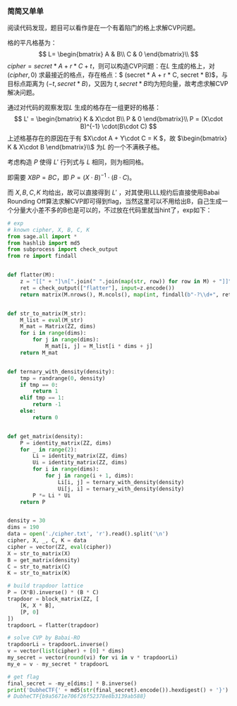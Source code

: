 ### 简简又单单

阅读代码发现，题目可以看作是在一个有着陷门的格上求解CVP问题。

格的平凡格基为：
$$
L= \begin{bmatrix}
A & B\\
C & 0
\end{bmatrix}\\
$$
$cipher = secret * A + r * C + t$，则可以构造CVP问题：在$L$ 生成的格上，对 $(cipher, 0)$ 求最接近的格点，存在格点：$ (secret * A + r * C, secret * B)$，与目标点距离为 $(-t, secret * B)$，又因为 $t, secret *B$均为短向量，故考虑求解CVP解决问题。

通过对代码的观察发现$L$ 生成的格存在一组更好的格基：
$$
L' = \begin{bmatrix}
K & X\cdot B\\
P & 0
\end{bmatrix}\\
P = (X\cdot B)^{-1} \cdot(B\cdot C)
$$
上述格基存在的原因在于有 $X\cdot A + Y\cdot C = K $，故 $\begin{bmatrix}
K & X\cdot B
\end{bmatrix}\\$ 为$L$ 的一个不满秩子格。

考虑构造 $P$ 使得 $L'$ 行列式与 $L$  相同，则为相同格。

即需要 $XBP = BC$，即 $P = (X\cdot B)^{-1} \cdot(B\cdot C)$。

而 $X, B, C,K$ 均给出，故可以直接得到 $L'$ ，对其使用LLL规约后直接使用Babai Rounding Off算法求解CVP即可得到flag，当然这里可以不用给出B，自己生成一个分量大小差不多的B也是可以的，不过放在代码里就当hint了，exp如下：

```python
# exp
# known cipher, X, B, C, K
from sage.all import *
from hashlib import md5
from subprocess import check_output
from re import findall


def flatter(M):
    z = "[[" + "]\n[".join(" ".join(map(str, row)) for row in M) + "]]"
    ret = check_output(["flatter"], input=z.encode())
    return matrix(M.nrows(), M.ncols(), map(int, findall(b"-?\\d+", ret)))


def str_to_matrix(M_str):
    M_list = eval(M_str)
    M_mat = Matrix(ZZ, dims)
    for i in range(dims):
        for j in range(dims):
            M_mat[i, j] = M_list[i * dims + j]
    return M_mat


def ternary_with_density(density):
    tmp = randrange(0, density)
    if tmp == 0:
        return 1
    elif tmp == 1:
        return -1
    else:
        return 0


def get_matrix(density):
    P = identity_matrix(ZZ, dims)
    for _ in range(2):
        Li = identity_matrix(ZZ, dims)
        Ui = identity_matrix(ZZ, dims)
        for i in range(dims):
            for j in range(i + 1, dims):
                Li[i, j] = ternary_with_density(density)
                Ui[j, i] = ternary_with_density(density)
        P *= Li * Ui
    return P


density = 30
dims = 190
data = open('./cipher.txt', 'r').read().split('\n')
cipher, X, _, C, K = data
cipher = vector(ZZ, eval(cipher))
X = str_to_matrix(X)
B = get_matrix(density)
C = str_to_matrix(C)
K = str_to_matrix(K)

# build trapdoor lattice
P = (X*B).inverse() * (B * C)
trapdoor = block_matrix(ZZ, [
    [K, X * B],
    [P, 0]
])
trapdoorL = flatter(trapdoor)

# solve CVP by Babai-RO
trapdoorLi = trapdoorL.inverse()
v = vector(list(cipher) + [0] * dims)
my_secret = vector(round(vi) for vi in v * trapdoorLi)
my_e = v - my_secret * trapdoorL

# get flag
final_secret = -my_e[dims:] * B.inverse()
print('DubheCTF{' + md5(str(final_secret).encode()).hexdigest() + '}')
# DubheCTF{b9a5671e706f26f52378e8b3139ab588}
```

